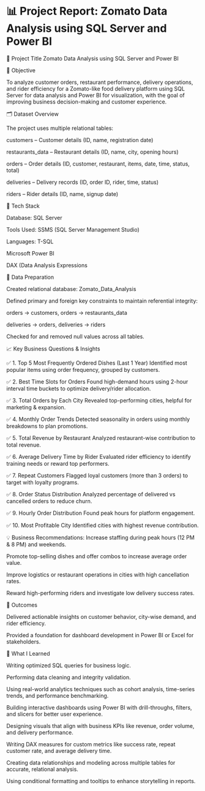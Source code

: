 # 📊 Project Report: Zomato Data Analysis using SQL Server and Power BI

🧾 Project Title
Zomato Data Analysis using SQL Server and Power BI

📌 Objective

To analyze customer orders, restaurant performance, delivery operations, and rider efficiency for a Zomato-like food delivery platform using SQL Server for data analysis and Power BI for visualization, with the goal of improving business decision-making and customer experience.

🗂️ Dataset Overview

The project uses multiple relational tables:

customers – Customer details (ID, name, registration date)

restaurants_data – Restaurant details (ID, name, city, opening hours)

orders – Order details (ID, customer, restaurant, items, date, time, status, total)

deliveries – Delivery records (ID, order ID, rider, time, status)

riders – Rider details (ID, name, signup date)

🔧 Tech Stack

Database: SQL Server

Tools Used: SSMS (SQL Server Management Studio)

Languages: T-SQL

Microsoft Power BI

DAX (Data Analysis Expressions


🔐 Data Preparation

Created relational database: Zomato_Data_Analysis

Defined primary and foreign key constraints to maintain referential integrity:

orders → customers, orders → restaurants_data

deliveries → orders, deliveries → riders

Checked for and removed null values across all tables.

📈 Key Business Questions & Insights

✅ 1. Top 5 Most Frequently Ordered Dishes (Last 1 Year)
Identified most popular items using order frequency, grouped by customers.

✅ 2. Best Time Slots for Orders
Found high-demand hours using 2-hour interval time buckets to optimize delivery/rider allocation.

✅ 3. Total Orders by Each City
Revealed top-performing cities, helpful for marketing & expansion.

✅ 4. Monthly Order Trends
Detected seasonality in orders using monthly breakdowns to plan promotions.

✅ 5. Total Revenue by Restaurant
Analyzed restaurant-wise contribution to total revenue.

✅ 6. Average Delivery Time by Rider
Evaluated rider efficiency to identify training needs or reward top performers.

✅ 7. Repeat Customers
Flagged loyal customers (more than 3 orders) to target with loyalty programs.

✅ 8. Order Status Distribution
Analyzed percentage of delivered vs cancelled orders to reduce churn.

✅ 9. Hourly Order Distribution
Found peak hours for platform engagement.

✅ 10. Most Profitable City
Identified cities with highest revenue contribution.

💡 Business Recommendations:
Increase staffing during peak hours (12 PM & 8 PM) and weekends.

Promote top-selling dishes and offer combos to increase average order value.

Improve logistics or restaurant operations in cities with high cancellation rates.

Reward high-performing riders and investigate low delivery success rates.

🧠 Outcomes

Delivered actionable insights on customer behavior, city-wise demand, and rider efficiency.

Provided a foundation for dashboard development in Power BI or Excel for stakeholders.

🌟 What I Learned

Writing optimized SQL queries for business logic.

Performing data cleaning and integrity validation.

Using real-world analytics techniques such as cohort analysis, time-series trends, and performance benchmarking.

Building interactive dashboards using Power BI with drill-throughs, filters, and slicers for better user experience.

Designing visuals that align with business KPIs like revenue, order volume, and delivery performance.

Writing DAX measures for custom metrics like success rate, repeat customer rate, and average delivery time.

Creating data relationships and modeling across multiple tables for accurate, relational analysis.

Using conditional formatting and tooltips to enhance storytelling in reports.
